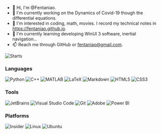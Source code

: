- 👋 Hi, I'm @Fentaniao.
- 🔭 I'm currently working on the Dynamics of Covid-19 though the differential equations.
- 👀 I'm interested in coding, math, movies. I record my technical notes in https://fentaniao.github.io.
- 🌱 I'm currently learning developing WinUI 3 software, inertial navigation...
- 📫 Reach me through GitHub or fentaniao@gmail.com.

<p>
  <img alt="Starts" src="https://github-readme-stats-one-bice.vercel.app/api?username=Fentaniao&show_icons=true&include_all_commits=true&count_private=true&role=OWNER,ORGANIZATION_MEMBER" />
</p>

### Languages

<p>
  <img alt="Python" src="https://img.shields.io/badge/-Python-3572A5?style=flat&logo=python&logoColor=white" />
  <img alt="C++" src="https://img.shields.io/badge/-C++-9f62a5?style=flat&logo=cplusplus&logoColor=white" />
  <img alt="MATLAB" src="https://img.shields.io/badge/-MATLAB-00ADD8?style=flat&logo=matrix&logoColor=white" />
  <img alt="LaTeX" src="https://img.shields.io/badge/-LaTex-3D6117?style=flat&logo=latex&logoColor=white" />
  <img alt="Markdown" src="https://img.shields.io/badge/-Markdown-4fc08d?style=flat&logo=markdown&logoColor=white" />
  <img alt="HTML5" src="https://img.shields.io/badge/-HTML5-e2470f?style=flat&logo=html5&logoColor=white" />
  <img alt="CSS3" src="https://img.shields.io/badge/-CSS3-1b73ba?style=flat&logo=css3&logoColor=white" />
</p>

<!---
<img align="right" width="480px" src="https://github-readme-stats.vercel.app/api/top-langs/?username=Fentaniao&layout=compact">
--->

### Tools

<p>
  <img alt="JetBrains" src="https://img.shields.io/badge/-JetBrains-000000?style=flat&logo=JetBrains&logoColor=white" />
  <img alt="Visual Studio Code" src="https://img.shields.io/badge/-Visual Studio Code-007ACC?style=flat&logo=Visual%20Studio%20Code&logoColor=white" />
  <img alt="Git" src="https://img.shields.io/badge/-Git-F05032?style=flat&logo=Git&logoColor=white" />
  <img alt="Adobe" src="https://img.shields.io/badge/-Adobe-0078D7?style=flat&logo=adobe&logoColor=white" />
    <img alt="Power BI" src="https://img.shields.io/badge/-Power_BI-0078D7?style=flat&logo=powerbi&logoColor=white" />
</p>

### Platforms

<p>
    <img alt="Insider" src="https://img.shields.io/badge/-Windows_Insider-00ADD8?style=flat&logo=Microsoft&logoColor=white" />
    <img alt="Linux" src="https://img.shields.io/badge/-Linux-00ADD8?style=flat&logo=linux&logoColor=white" />
	<img alt="Ubuntu" src="https://img.shields.io/badge/-Ubuntu-00ADD8?style=flat&logo=Ubuntu&logoColor=white" />
</p>

<!---
Click here to see my details.
--->

<!---
Fentaniao/Fentaniao is a ✨ special ✨ repository because its `README.md` (this file) appears on your GitHub profile.
You can click the Preview link to take a look at your changes.
--->
